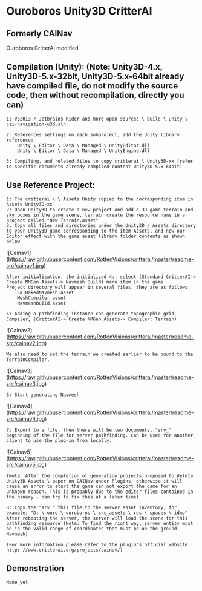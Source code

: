 Ouroboros Unity3D CritterAI
=============

## Formerly CAINav
Ouroboros CritterAI modified

## Compilation (Unity): (Note: Unity3D-4.x, Unity3D-5.x-32bit, Unity3D-5.x-64bit already have compiled file, do not modify the source code, then without recompilation, directly you can)

	1: VS2013 / Jetbrains Rider and more open sources \ build \ unity \ cai-navigation-u3d.sln

	2: References settings on each subproject, add the Unity library reference:
		Unity \ Editor \ Data \ Managed \ UnityEditor.dll
		Unity \ Editor \ Data \ Managed \ UnityEngine.dll

	3: Compiling, and related files to copy critterai \ Unity3D-xx (refer to specific documents already compiled content Unity3D-5.x-64bit)

## Use Reference Project:

	1: The critterai \ \ Assets Unity copied to the corresponding item in Assets Unity3D-xx
	2: Open Unity3D to create a new project and add a 3D game terrain and sky boxes in the game scene, terrain create the resource name in a project called "New Terrain.asset"
	3: Copy all files and directories under the Unity3D / Assets directory to your Unity3D game corresponding to the item Assets, and now our Editor effect with the game asset library folder contents as shown below

![Cainav1] (https://raw.githubusercontent.com/RottenVisions/critterai/master/readme-src/cainav1.jpg)

	After initialization, the initialized 4:: select (Standard CritterAI-> Create NMGen Assets-> Navmesh Build) menu item in the game
	Project directory will appear in several files, they are as follows:
		CAIBakedNavmesh.asset
		MeshCompiler.asset
		NavmeshBuild.asset

	5: Adding a pathfinding instance can generate topographic grid Compiler, (CritterAI-> Create NMGen Assets-> Compiler: Terrain)

![Cainav2] (https://raw.githubusercontent.com/RottenVisions/critterai/master/readme-src/cainav2.jpg)

	We also need to set the terrain we created earlier to be bound to the TerrainCompiler.

![Cainav3] (https://raw.githubusercontent.com/RottenVisions/critterai/master/readme-src/cainav3.jpg)

	6: Start generating Navmesh

![Cainav4] (https://raw.githubusercontent.com/RottenVisions/critterai/master/readme-src/cainav4.jpg)

	7: Export to a file, then there will be two documents, "srv_" beginning of the file for server pathfinding. Can be used for another client to use the plug-in from locally.

![Cainav5] (https://raw.githubusercontent.com/RottenVisions/critterai/master/readme-src/cainav5.jpg)

	(Note: After the completion of generation projects proposed to delete Unity3D Assets \ paper on CAINav under Plugins, otherwise it will cause an error to start the game can not export the game for an unknown reason. This is probably due to the editor files contained in the binary - can try to fix this at a later time)

	8: Copy the "srv_" this file to the server asset inventory, for example: "D: \ ouro \ ouroboros \ src_assets \ res \ spaces \ idmo"
	After rebooting the server, the server will load the scene for this pathfinding resource (Note: To find the right way, server entity must be in the valid range of coordinates that must be on the ground Navmesh)

	(For more information please refer to the plugin's official website: http: //www.critterai.org/projects/cainav/)


## Demonstration

	None yet
